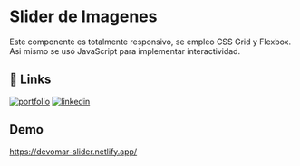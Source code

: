 
# Slider de Imagenes

Este componente es totalmente responsivo, se empleo CSS Grid y Flexbox. Asi mismo se usó JavaScript para implementar interactividad.
## 🔗 Links
[![portfolio](https://img.shields.io/badge/my_portfolio-000?style=for-the-badge&logo=ko-fi&logoColor=white)](https://devomarsolis.000webhostapp.com/)
[![linkedin](https://img.shields.io/badge/linkedin-0A66C2?style=for-the-badge&logo=linkedin&logoColor=white)](https://www.linkedin.com/in/omar-fernando-solis/)



## Demo
https://devomar-slider.netlify.app/